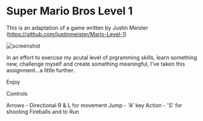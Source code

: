 Super Mario Bros Level 1
===========

This is an adaptation of a game written by Justin Meister (https://github.com/justinmeister/Mario-Level-1)

![screenshot](https://raw.github.com/0-X0deX-o/assignment_4/blob/main/screenshot.png)

In an effort to exercise my acutal level of prgramming skills, learn something new, challenge myself and create something meaningful, I've taken this assignment...a little further.

Enjoy

Controls

Arrows - Directional R & L for movement
Jump   - 'A' key
Action - 'S' for shooting Fireballs and to Run
